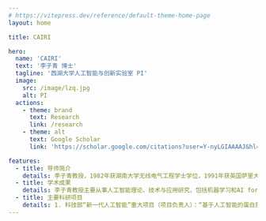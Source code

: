 ```yaml
---
# https://vitepress.dev/reference/default-theme-home-page
layout: home

title: CAIRI

hero:
  name: 'CAIRI'
  text: '李子青 博士'
  tagline: '西湖大学人工智能与创新实验室 PI'
  image:
    src: /image/lzq.jpg
    alt: PI
  actions:
    - theme: brand
      text: Research
      link: /research
    - theme: alt
      text: Google Scholar
      link: 'https://scholar.google.com/citations?user=Y-nyLGIAAAAJ&hl=zh-CN&oi=sra'

features:
  - title: 导师简介
    details: 李子青教授，1982年获湖南大学无线电气工程学士学位，1991年获英国萨里大学计算机视觉博士学位，2013年被授予芬兰奥卢大学荣誉博士。1991-2000年任新加坡南洋理工大学讲师、副教授，2000-2004年任微软亚洲研究院Lead Researcher，2004-2018年任中科院自动化所模式识别国家重点实验室资深研究员。2019年2月全职加入西湖大学, 任人工智能讲席教授，研究方向为AI基础和AI+生命科学交叉学科。联系邮箱：<b>stan.zq.li@westlake.edu.cn</b>。
  - title: 学术成果
    details: 李子青教授主要从事人工智能理论、技术与应用研究，包括机器学习和AI for Science。发表论文 500 余篇，著作 10 部，谷歌学术引用74000余次，H-index 150，在2024年度世界科学家及大学排名（World Scientist and University Rankings）中，Al for Science领域全球排名第一，人工智能领域中国区排名第二。获准发明专利 20 余项；制定国际/国家/行业标准共20余项，代表中国撰写了中国第一个生物识别国际标准获采纳，并在ISO全会上作了“生物特征识别在中国”的主题演讲。曾担任100 余个国际学术会议大会主席、程序主席，或程序委员； AI顶级期刊IEEE T-PAMI 等刊物副编；自然科学基金、国家科技支撑计划、 国家重大专项、 国家科学技术奖、 欧盟EU projects 等评审专家。 2001 年在微软研发了世界首个实时人脸识别系统 （比尔盖茨接受 CNN 专访为之讲解），2005年设计实施了罗湖自助通关系统，2008 年设计实施了北京奥运人脸识别系统，在无锡设计实施的视觉物联网项目获2013世界智慧城市博览会大奖。在中科院工作期间，承担863、 115 和 125 国家科技支撑计划、135 国家重大专项项目或课题10余项。2019年加入西湖大学后，开展AI+生命科学和生物医学方向研究，承担科技部“新一代人工智能”重大项目2项、国家自然科学基金区域重点项目1项。
  - title: 主要科研项目
    details: 1. 科技部“新一代人工智能”重大项目（项目负责人）：“基于人工智能的蛋白质结构预测与设计”，2022年1月-2023年12月。</br>2. 科技部“新一代人工智能”重大项目（首席科学家）：“蛋白质复合物动态构象及靶标药物设计人工智能方法” ，2023年1月-2027 年12月。</br>3. 国家自然基金委区域重点项目（项目负责人）：“几何深度学习方法研究及蛋白组学癌症模式分析应用” 2022年1月-2025年12月。</br>4. 科技部重大专项（子课题负责人）：“高发肿瘤大队列临床蛋白质组关键技术研究”， 2021年12月-2026年11月。
---
```

